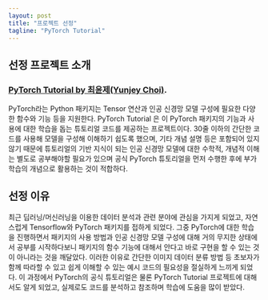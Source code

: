 ```yaml
---
layout: post
title: "프로젝트 선정"
tagline: "PyTorch Tutorial"
---
```


## 선정 프로젝트 소개
### [PyTorch Tutorial by 최윤제(Yunjey Choi)](https://github.com/yunjey/pytorch-tutorial.git).

PyTorch라는 Python 패키지는 Tensor 연산과 인공 신경망 모델 구성에 필요한 다양한 함수와 기능 등을 지원한다. PyTorch Tutorial 은 이 PyTorch 패키지의 기능과 사용에 대한 학습을 돕는 튜토리얼 코드를 제공하는 프로젝트이다. 30줄 이하의 간단한 코드를 사용해 모델을 구성해 이해하기 쉽도록 했으며, 기타 개념 설명 등은 포함되어 있지 않기 때문에 튜토리얼의 기반 지식이 되는 인공 신경망 모델에 대한 수학적, 개념적 이해는 별도로 공부해야할 필요가 있으며 공식 PyTorch 튜토리얼을 먼저 수행한 후에 부가 학습의 개념으로 활용하는 것이 적합하다.

## 선정 이유
최근 딥러닝/머신러닝을 이용한 데이터 분석과 관련 분야에 관심을 가지게 되었고, 자연스럽게 Tensorflow와 PyTorch 패키지를 접하게 되었다. 그중 PyTorch에 대한 학습을 진행하면서 패키지의 사용 방법과 인공 신경망 모델 구성에 대해 거의 무지한 상태에서 공부를 시작하다보니 패키지의 함수 기능에 대해서 안다고 바로 구현을 할 수 있는 것이 아니라는 것을 깨달았다. 이러한 이유로 간단한 이미지 데이터 분류 방법 등 초보자가 함께 따라할 수 있고 쉽게 이해할 수 있는 예시 코드의 필요성을 절실하게 느끼게 되었다. 이 과정에서 PyTorch의 공식 튜토리얼은 물론 PyTorch Tutorial 프로젝트에 대해서도 알게 되었고, 실제로도 코드를 분석하고 참조하며 학습에 도움을 많이 받았다.

